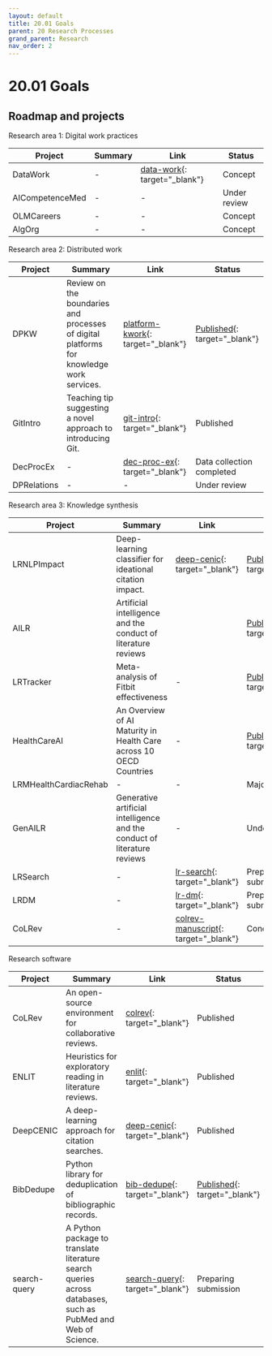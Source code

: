 ```yaml
---
layout: default
title: 20.01 Goals
parent: 20 Research Processes
grand_parent: Research
nav_order: 2
---
```


# 20.01 Goals

<!--

## Summary

TODO

Out of scope:

- Industrial production contexts
- Traditional, large, hierarchical companies
- Low-skill gig-work
-->

## Roadmap and projects

Research area 1: Digital work practices

| Project    | Summary | Link | Status |
|------------|---------------| ------- | --- |
| DataWork | - | [data-work](https://github.com/digital-work-lab/data-work){: target="_blank"} | Concept |
| AICompetenceMed | - | - | Under review |
| OLMCareers | - | - | Concept |
| AlgOrg | - | - | Concept |

Research area 2: Distributed work

| Project    | Summary | Link | Status |
|------------|---------------| ------- | --- |
| DPKW | Review on the boundaries and processes of digital platforms for knowledge work services. | [platform-kwork](https://github.com/digital-work-lab/platform-kwork-lr){: target="_blank"} | [Published](https://www.sciencedirect.com/science/article/abs/pii/S096386872100041X){: target="_blank"} |
| GitIntro | Teaching tip suggesting a novel approach to introducing Git. | [git-intro](https://github.com/digital-work-lab/git-intro){: target="_blank"} | Published |
| DecProcEx | - | [dec-proc-ex](https://github.com/digital-work-lab/dec-proc-ex-colrev){: target="_blank"} | Data collection completed |
| DPRelations | - | - | Under review |

Research area 3: Knowledge synthesis

| Project    | Summary | Link | Status |
|------------|---------------| ------- | --- |
| LRNLPImpact | Deep-learning classifier for ideational citation impact. | [deep-cenic](https://github.com/julianprester/deep-cenic){: target="_blank"} | [Published](https://www.sciencedirect.com/science/article/abs/pii/S0167923620301871){: target="_blank"}|
| AILR    | Artificial intelligence and the conduct of literature reviews | | [Published](https://journals.sagepub.com/doi/abs/10.1177/02683962211048201){: target="_blank"} |
| LRTracker | Meta-analysis of Fitbit effectiveness | - | [Published](https://www.jmir.org/2020/10/e23954/){: target="_blank"} |
| HealthCareAI | An Overview of AI Maturity in Health Care across 10 OECD Countries | - |[Published](https://www.sciencedirect.com/science/article/abs/pii/S0168851023002233){: target="_blank"} |
| LRMHealthCardiacRehab | - | - | Major revision |
| GenAILR | Generative artificial intelligence and the conduct of literature reviews | - | Under review |
| LRSearch | - | [lr-search](https://github.com/digital-work-lab/lr-search-manuscript){: target="_blank"} | Preparing submission |
| LRDM | - | [lr-dm](https://github.com/digital-work-lab/lr-dm){: target="_blank"} | Preparing submission |
| CoLRev | - | [colrev-manuscript](https://github.com/digital-work-lab/colrev-manuscript){: target="_blank"} | Concept|

Research software

| Project    | Summary | Link | Status |
|------------|---------------| ------- | --- |
| CoLRev | An open-source environment for collaborative reviews. | [colrev](https://github.com/CoLRev-Environment/colrev){: target="_blank"} | Published|
| ENLIT | Heuristics for exploratory reading in literature reviews. | [enlit](https://github.com/digital-work-lab/enlit){: target="_blank"} | Published |
| DeepCENIC | A deep-learning approach for citation searches. | [deep-cenic](https://github.com/julianprester/deep-cenic){: target="_blank"} | Published |
| BibDedupe  | Python library for deduplication of bibliographic records. | [bib-dedupe](https://github.com/CoLRev-Environment/bib-dedupe){: target="_blank"} | [Published](https://joss.theoj.org/papers/10.21105/joss.06318){: target="_blank"} |
| search-query | A Python package to translate literature search queries across databases, such as PubMed and Web of Science. | [search-query](https://github.com/CoLRev-Environment/search-query){: target="_blank"} | Preparing submission |

